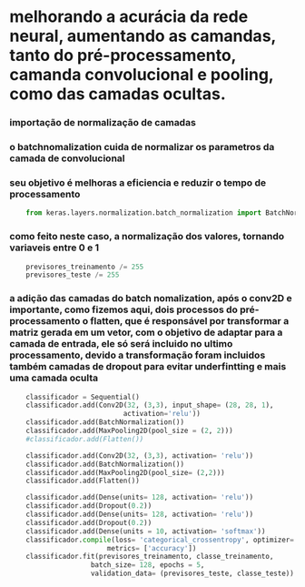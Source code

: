 # melhorando a acurácia da rede neural, aumentando as camandas, tanto do pré-processamento, camanda convolucional e pooling, como das camadas ocultas.

### importação de normalização de camadas

### o batchnomalization cuida de normalizar os parametros da camada de convolucional

### seu objetivo é melhoras a eficiencia e reduzir o tempo de processamento

```python
    from keras.layers.normalization.batch_normalization import BatchNormalization
```

### como feito neste caso, a normalização dos valores, tornando variaveis entre 0 e 1

```python
    previsores_treinamento /= 255
    previsores_teste /= 255
```

### a adição das camadas do batch nomalization, após o conv2D e importante, como fizemos aqui, dois processos do pré-processamento o flatten, que é responsável por transformar a matriz gerada em um vetor, com o objetivo de adaptar para a camada de entrada, ele só será incluido no ultimo processamento, devido a transformação foram incluidos também camadas de dropout para evitar underfintting e mais uma camada oculta

```python
    classificador = Sequential()
    classificador.add(Conv2D(32, (3,3), input_shape= (28, 28, 1),
                            activation='relu'))
    classificador.add(BatchNormalization())
    classificador.add(MaxPooling2D(pool_size = (2, 2)))
    #classificador.add(Flatten())

    classificador.add(Conv2D(32, (3,3), activation= 'relu'))
    classificador.add(BatchNormalization())  
    classificador.add(MaxPooling2D(pool_size= (2,2)))
    classificador.add(Flatten())

    classificador.add(Dense(units= 128, activation= 'relu'))
    classificador.add(Dropout(0.2))
    classificador.add(Dense(units= 128, activation= 'relu'))
    classificador.add(Dropout(0.2))
    classificador.add(Dense(units = 10, activation= 'softmax'))
    classificador.compile(loss= 'categorical_crossentropy', optimizer= 'adam',
                        metrics= ['accuracy'])
    classificador.fit(previsores_treinamento, classe_treinamento,
                    batch_size= 128, epochs = 5,
                    validation_data= (previsores_teste, classe_teste))
```